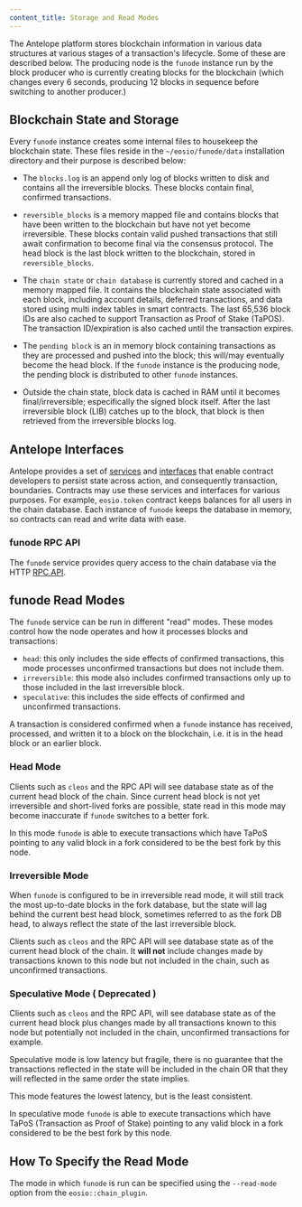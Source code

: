 ```yaml
---
content_title: Storage and Read Modes
---
```


The Antelope platform stores blockchain information in various data structures at various stages of a transaction's lifecycle. Some of these are described below. The producing node is the `funode` instance run by the block producer who is currently creating blocks for the blockchain (which changes every 6 seconds, producing 12 blocks in sequence before switching to another producer.)

## Blockchain State and Storage

Every `funode` instance creates some internal files to housekeep the blockchain state. These files reside in the `~/eosio/funode/data` installation directory and their purpose is described below:

* The `blocks.log` is an append only log of blocks written to disk and contains all the irreversible blocks. These blocks contain final, confirmed transactions.
* `reversible_blocks` is a memory mapped file and contains blocks that have been written to the blockchain but have not yet become irreversible. These blocks contain valid pushed transactions that still await confirmation to become final via the consensus protocol. The head block is the last block written to the blockchain, stored in `reversible_blocks`.
* The `chain state` or `chain database` is currently stored and cached in a memory mapped file. It contains the blockchain state associated with each block, including account details, deferred transactions, and data stored using multi index tables in smart contracts. The last 65,536 block IDs are also cached to support Transaction as Proof of Stake (TaPOS). The transaction ID/expiration is also cached until the transaction expires.

* The `pending block` is an in memory block containing transactions as they are processed and pushed into the block; this will/may eventually become the head block. If the `funode` instance is the producing node, the pending block is distributed to other `funode` instances.
* Outside the chain state, block data is cached in RAM until it becomes final/irreversible; especifically the signed block itself. After the last irreversible block (LIB) catches up to the block, that block is then retrieved from the irreversible blocks log.

## Antelope Interfaces

Antelope provides a set of [services](../../) and [interfaces](https://docs.eosnetwork.com/cdt/latest/reference/Files/) that enable contract developers to persist state across action, and consequently transaction, boundaries. Contracts may use these services and interfaces for various purposes. For example, `eosio.token` contract keeps balances for all users in the chain database. Each instance of `funode` keeps the database in memory, so contracts can read and write data with ease.

### funode RPC API

The `funode` service provides query access to the chain database via the HTTP [RPC API](../05_rpc_apis/index.md).

## funode Read Modes

The `funode` service can be run in different "read" modes. These modes control how the node operates and how it processes blocks and transactions:

- `head`: this only includes the side effects of confirmed transactions, this mode processes unconfirmed transactions but does not include them.
- `irreversible`: this mode also includes confirmed transactions only up to those included in the last irreversible block.
- `speculative`: this includes the side effects of confirmed and unconfirmed transactions.

A transaction is considered confirmed when a `funode` instance has received, processed, and written it to a block on the blockchain, i.e. it is in the head block or an earlier block.

### Head Mode

Clients such as `cleos` and the RPC API will see database state as of the current head block of the chain.  Since current head block is not yet irreversible and short-lived forks are possible, state read in this mode may become inaccurate  if `funode` switches to a better fork.  

In this mode `funode` is able to execute transactions which have TaPoS pointing to any valid block in a fork considered to be the best fork by this node.

### Irreversible Mode

When `funode` is configured to be in irreversible read mode, it will still track the most up-to-date blocks in the fork database, but the state will lag behind the current best head block, sometimes referred to as the fork DB head, to always reflect the state of the last irreversible block.

Clients such as `cleos` and the RPC API will see database state as of the current head block of the chain. It **will not** include changes made by transactions known to this node but not included in the chain, such as unconfirmed transactions.

### Speculative Mode ( Deprecated )

Clients such as `cleos` and the RPC API, will see database state as of the current head block plus changes made by all transactions known to this node but potentially not included in the chain, unconfirmed transactions for example.

Speculative mode is low latency but fragile, there is no guarantee that the transactions reflected in the state will be included in the chain OR that they will reflected in the same order the state implies.

This mode features the lowest latency, but is the least consistent.

In speculative mode `funode` is able to execute transactions which have TaPoS (Transaction as Proof of Stake) pointing to any valid block in a fork considered to be the best fork by this node.

## How To Specify the Read Mode

The mode in which `funode` is run can be specified using the `--read-mode` option from the `eosio::chain_plugin`.
